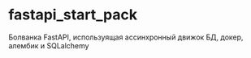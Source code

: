 # fastapi_start_pack
Болванка FastAPI, используящая ассинхронный движок БД, докер, алембик и SQLalchemy
